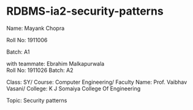 # RDBMS-ia2-security-patterns

Name: Mayank Chopra

Roll No: 1911006

Batch: A1

with teammate:
Ebrahim Malkapurwala  
Roll No: 1911026
Batch: A2

Class: SY/ Course: Computer Engineering/ Faculty Name: Prof. Vaibhav Vasani/ College: K J Somaiya College Of Engineering

Topic: Security patterns

